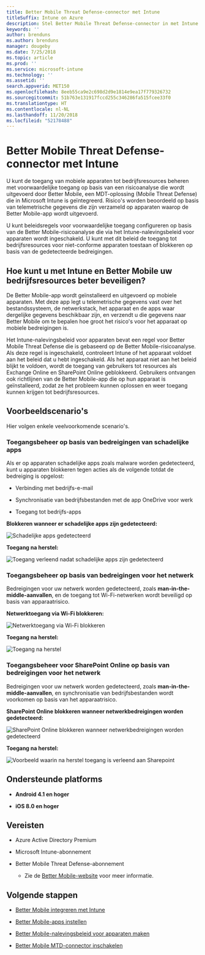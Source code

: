 ```yaml
---
title: Better Mobile Threat Defense-connector met Intune
titleSuffix: Intune on Azure
description: Stel Better Mobile Threat Defense-connector in met Intune.
keywords: ''
author: brenduns
ms.author: brenduns
manager: dougeby
ms.date: 7/25/2018
ms.topic: article
ms.prod: ''
ms.service: microsoft-intune
ms.technology: ''
ms.assetid: ''
search.appverid: MET150
ms.openlocfilehash: 8eeb55ca9e2c698d2d9e1814e9ea17f779326732
ms.sourcegitcommit: 51b763e131917fccd255c346286fa515fcee33f0
ms.translationtype: HT
ms.contentlocale: nl-NL
ms.lasthandoff: 11/20/2018
ms.locfileid: "52178488"
---
```

# <a name="better-mobile-threat-defense-connector-with-intune"></a>Better Mobile Threat Defense-connector met Intune

U kunt de toegang van mobiele apparaten tot bedrijfsresources beheren met voorwaardelijke toegang op basis van een risicoanalyse die wordt uitgevoerd door Better Mobile, een MDT-oplossing (Mobile Threat Defense) die in Microsoft Intune is geïntegreerd. Risico's worden beoordeeld op basis van telemetrische gegevens die zijn verzameld op apparaten waarop de Better Mobile-app wordt uitgevoerd.

U kunt beleidsregels voor voorwaardelijke toegang configureren op basis van de Better Mobile-risicoanalyse die via het Intune-nalevingsbeleid voor apparaten wordt ingeschakeld. U kunt met dit beleid de toegang tot bedrijfsresources voor niet-conforme apparaten toestaan of blokkeren op basis van de gedetecteerde bedreigingen.

## <a name="how-do-intune-and-better-mobile-help-protect-your-company-resources"></a>Hoe kunt u met Intune en Better Mobile uw bedrijfsresources beter beveiligen?

De Better Mobile-app wordt geïnstalleerd en uitgevoerd op mobiele apparaten. Met deze app legt u telemetrische gegevens vast over het bestandssysteem, de netwerkstack, het apparaat en de apps waar dergelijke gegevens beschikbaar zijn, en verzendt u die gegevens naar Better Mobile om te bepalen hoe groot het risico's voor het apparaat op mobiele bedreigingen is.

Het Intune-nalevingsbeleid voor apparaten bevat een regel voor Better Mobile Threat Defense die is gebaseerd op de Better Mobile-risicoanalyse. Als deze regel is ingeschakeld, controleert Intune of het apparaat voldoet aan het beleid dat u hebt ingeschakeld. Als het apparaat niet aan het beleid blijkt te voldoen, wordt de toegang van gebruikers tot resources als Exchange Online en SharePoint Online geblokkeerd. Gebruikers ontvangen ook richtlijnen van de Better Mobile-app die op hun apparaat is geïnstalleerd, zodat ze het probleem kunnen oplossen en weer toegang kunnen krijgen tot bedrijfsresources.

## <a name="sample-scenarios"></a>Voorbeeldscenario's

Hier volgen enkele veelvoorkomende scenario's.

### <a name="control-access-based-on-threats-from-malicious-apps"></a>Toegangsbeheer op basis van bedreigingen van schadelijke apps

Als er op apparaten schadelijke apps zoals malware worden gedetecteerd, kunt u apparaten blokkeren tegen acties als de volgende totdat de bedreiging is opgelost:

-   Verbinding met bedrijfs-e-mail

-   Synchronisatie van bedrijfsbestanden met de app OneDrive voor werk

-   Toegang tot bedrijfs-apps

**Blokkeren wanneer er schadelijke apps zijn gedetecteerd:**

![Schadelijke apps gedetecteerd](./media/better_mobile_maliciousapps_blocked.png)

**Toegang na herstel:**

![Toegang verleend nadat schadelijke apps zijn gedetecteerd](./media/better_mobile_maliciousapps_unblocked.png)

### <a name="control-access-based-on-threat-to-network"></a>Toegangsbeheer op basis van bedreigingen voor het netwerk

Bedreigingen voor uw netwerk worden gedetecteerd, zoals **man-in-the-middle-aanvallen**, en de toegang tot Wi-Fi-netwerken wordt beveiligd op basis van apparaatrisico.

**Netwerktoegang via Wi-Fi blokkeren:**

![Netwerktoegang via Wi-Fi blokkeren](./media/better_mobile_network_wifi_blocked.png)

**Toegang na herstel:**

![Toegang na herstel](./media/better_mobile_network_wifi_unblocked.png)

### <a name="control-access-to-sharepoint-online-based-on-threat-to-network"></a>Toegangsbeheer voor SharePoint Online op basis van bedreigingen voor het netwerk

Bedreigingen voor uw netwerk worden gedetecteerd, zoals **man-in-the-middle-aanvallen**, en synchronisatie van bedrijfsbestanden wordt voorkomen op basis van het apparaatrisico.

**SharePoint Online blokkeren wanneer netwerkbedreigingen worden gedetecteerd:**

![SharePoint Online blokkeren wanneer netwerkbedreigingen worden gedetecteerd](./media/better_mobile_network_spo_blocked.png)

**Toegang na herstel:**

![Voorbeeld waarin na herstel toegang is verleend aan Sharepoint](./media/better_mobile_network_spo_unblocked.png)

## <a name="supported-platforms"></a>Ondersteunde platforms

-   **Android 4.1 en hoger**

-   **iOS 8.0 en hoger**

## <a name="prerequisites"></a>Vereisten

-   Azure Active Directory Premium

-   Microsoft Intune-abonnement

-   Better Mobile Threat Defense-abonnement

    -   Zie de [Better Mobile-website](https://www.better.mobi/) voor meer informatie.

## <a name="next-steps"></a>Volgende stappen

- [Better Mobile integreren met Intune](better-mobile-mtd-connector-integration.md)

- [Better Mobile-apps instellen](mtd-apps-ios-app-configuration-policy-add-assign.md)

- [Better Mobile-nalevingsbeleid voor apparaten maken](mtd-device-compliance-policy-create.md)

- [Better Mobile MTD-connector inschakelen](mtd-connector-enable.md)